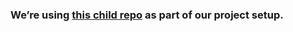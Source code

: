 ### We’re using [this child repo](https://github.com/saleem-td/Terraform-AZ-St5) as part of our project setup.
